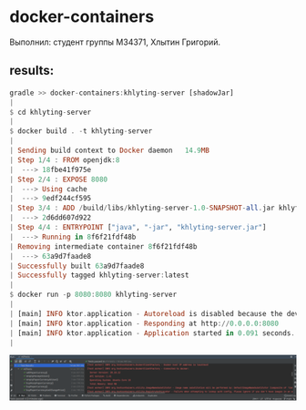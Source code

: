 # docker-containers

Выполнил: студент группы М34371, Хлытин Григорий.

## results:

```haskell
gradle >> docker-containers:khlyting-server [shadowJar]
|
$ cd khlyting-server
|
$ docker build . -t khlyting-server
|
| Sending build context to Docker daemon   14.9MB
| Step 1/4 : FROM openjdk:8
|  ---> 18fbe41f975e
| Step 2/4 : EXPOSE 8080
|  ---> Using cache
|  ---> 9edf244cf595
| Step 3/4 : ADD /build/libs/khlyting-server-1.0-SNAPSHOT-all.jar khlyting-server.jar
|  ---> 2d6dd607d922
| Step 4/4 : ENTRYPOINT ["java", "-jar", "khlyting-server.jar"]
|  ---> Running in 8f6f21fdf48b
| Removing intermediate container 8f6f21fdf48b
|  ---> 63a9d7faade8
| Successfully built 63a9d7faade8
| Successfully tagged khlyting-server:latest
|
$ docker run -p 8080:8080 khlyting-server
|
| [main] INFO ktor.application - Autoreload is disabled because the development mode is off.
| [main] INFO ktor.application - Responding at http://0.0.0.0:8080
| [main] INFO ktor.application - Application started in 0.091 seconds.
|
```

![image.png](https://github.com/grifguitar/soft-design/blob/main/docker-containers/img.png)
